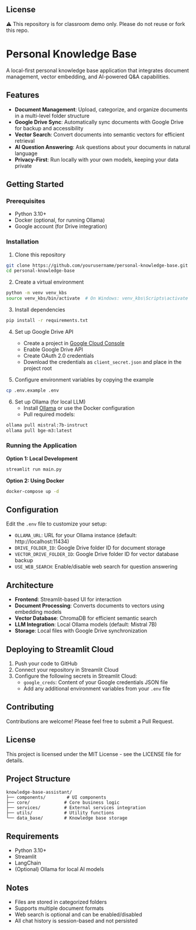 ## License

⚠️ This repository is for classroom demo only. Please do not reuse or fork this repo.

# Personal Knowledge Base

A local-first personal knowledge base application that integrates document management, vector embedding, and AI-powered Q&A capabilities.

## Features

- **Document Management**: Upload, categorize, and organize documents in a multi-level folder structure
- **Google Drive Sync**: Automatically sync documents with Google Drive for backup and accessibility
- **Vector Search**: Convert documents into semantic vectors for efficient retrieval
- **AI Question Answering**: Ask questions about your documents in natural language
- **Privacy-First**: Run locally with your own models, keeping your data private

## Getting Started

### Prerequisites

- Python 3.10+
- Docker (optional, for running Ollama)
- Google account (for Drive integration)

### Installation

1. Clone this repository
```bash
git clone https://github.com/yourusername/personal-knowledge-base.git
cd personal-knowledge-base
```

2. Create a virtual environment
```bash
python -m venv venv_kbs
source venv_kbs/bin/activate  # On Windows: venv_kbs\Scripts\activate
```

3. Install dependencies
```bash
pip install -r requirements.txt
```

4. Set up Google Drive API
   - Create a project in [Google Cloud Console](https://console.cloud.google.com/)
   - Enable Google Drive API
   - Create OAuth 2.0 credentials
   - Download the credentials as `client_secret.json` and place in the project root

5. Configure environment variables by copying the example
```bash
cp .env.example .env
```

6. Set up Ollama (for local LLM)
   - Install [Ollama](https://ollama.ai/) or use the Docker configuration
   - Pull required models:
```bash
ollama pull mistral:7b-instruct
ollama pull bge-m3:latest
```

### Running the Application

**Option 1: Local Development**
```bash
streamlit run main.py
```

**Option 2: Using Docker**
```bash
docker-compose up -d
```

## Configuration

Edit the `.env` file to customize your setup:

- `OLLAMA_URL`: URL for your Ollama instance (default: http://localhost:11434)
- `DRIVE_FOLDER_ID`: Google Drive folder ID for document storage
- `VECTOR_DRIVE_FOLDER_ID`: Google Drive folder ID for vector database backup
- `USE_WEB_SEARCH`: Enable/disable web search for question answering

## Architecture

- **Frontend**: Streamlit-based UI for interaction
- **Document Processing**: Converts documents to vectors using embedding models
- **Vector Database**: ChromaDB for efficient semantic search
- **LLM Integration**: Local Ollama models (default: Mistral 7B)
- **Storage**: Local files with Google Drive synchronization

## Deploying to Streamlit Cloud

1. Push your code to GitHub
2. Connect your repository in Streamlit Cloud
3. Configure the following secrets in Streamlit Cloud:
   - `google_creds`: Content of your Google credentials JSON file
   - Add any additional environment variables from your `.env` file

## Contributing

Contributions are welcome! Please feel free to submit a Pull Request.

## License

This project is licensed under the MIT License - see the LICENSE file for details.

## Project Structure

```
knowledge-base-assistant/
├── components/        # UI components
├── core/             # Core business logic
├── services/         # External services integration
├── utils/            # Utility functions
└── data_base/        # Knowledge base storage
```

## Requirements

- Python 3.10+
- Streamlit
- LangChain
- (Optional) Ollama for local AI models

## Notes

- Files are stored in categorized folders
- Supports multiple document formats
- Web search is optional and can be enabled/disabled
- All chat history is session-based and not persisted




